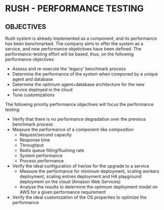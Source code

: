 RUSH - PERFORMANCE TESTING
==========================

OBJECTIVES
----------
Rush system is already implemented as a component; and its performance has been benchmarked. The company aims to offer the system as a service, and new performance 
objetictives have been defined. The performance-testing effort will be based, thus, on the following performance objectives:

* Assess and re-execute the 'legacy' benchmark process
* Determine the performance of the system when componed by a unique agent and database
* Determine the optimum agent+database architecture for the new service deployed in the cloud
* Tune customizations


The following priority performance objectives will focus the performance testing:

-  Verify that there is no performance degradation over the previous benchmark process
-	Measure the performance of a component-like composition
	* Request/second capacity 
	* Response time
	* Throughput
	* Redis queue filling/flushing rate
	* System performance
	* Process performance
-	Verify the ideal configuration of hw/sw for the upgrade to a service
    * Measure the performance for minimum deployment, scaling workers deployment, scaling entries deployment and HA playground deployment on the cloud (Amazon Web Services)
    * Analyse the results to determine the optimum deployment model on AWS for a given performance requirement
-	Verify the ideal customization of the OS properties to optimize the performance
